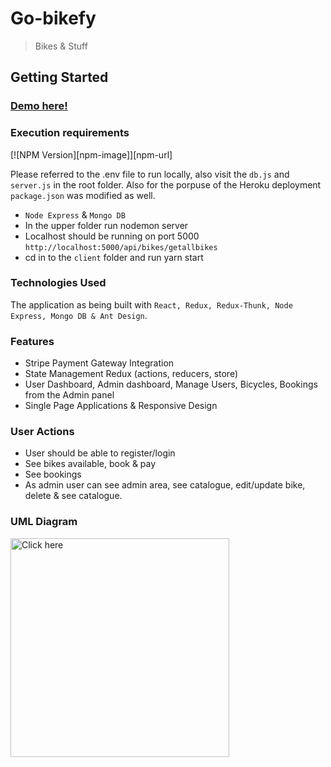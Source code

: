 # Go-bikefy 
>Bikes & Stuff


## Getting Started
### [Demo here!](https://go-bikefy2.herokuapp.com/login)

### Execution requirements
[![NPM Version][npm-image]][npm-url]

Please referred to the .env file to run locally, also visit the `db.js` and `server.js` in the root folder. Also for the porpuse of the Heroku deployment `package.json` was modified as well.

* `Node Express` & `Mongo DB` 
* In the upper folder run nodemon server
* Localhost should be running on port 5000 `http://localhost:5000/api/bikes/getallbikes`
* cd in to the `client` folder and run yarn start


### Technologies Used
The application as being built with `React, Redux, Redux-Thunk, Node Express, Mongo DB & Ant Design`.

### Features
* Stripe Payment Gateway Integration
* State Management Redux (actions, reducers, store)
* User Dashboard, Admin dashboard, Manage Users, Bicycles, Bookings from the Admin panel
* Single Page Applications & Responsive Design

### User Actions
* User should be able to register/login
* See bikes available, book & pay
* See bookings
* As admin user can see admin area, see catalogue, edit/update bike, delete & see catalogue.

### UML Diagram 
<img src="https://i.ibb.co/4mnkS4c/screenshot.png" width="350" title="Click here">

